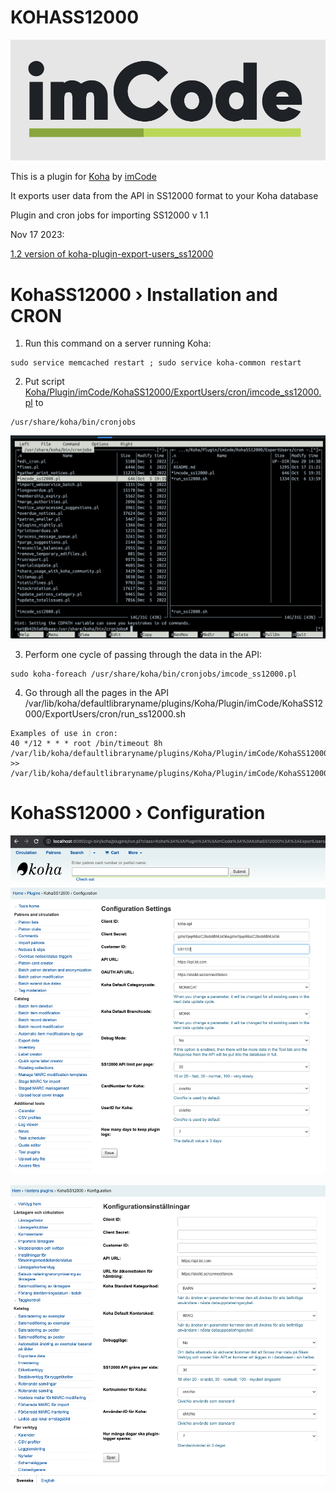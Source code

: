 # KOHASS12000

![imCode](Doc/logo_imcode.png)

This is a plugin for [Koha](https://github.com/Koha-Community/Koha) by [imCode](https://imcode.com)

It exports user data from the API in SS12000 format to your Koha database

Plugin and cron jobs for importing SS12000 v 1.1


Nov 17 2023:

[1.2 version of koha-plugin-export-users_ss12000](https://github.com/imCodePartnerAB/KOHASS12000/releases/tag/v17.11.2023)



# KohaSS12000 › Installation and CRON

1. Run this command on a server running Koha:
```
sudo service memcached restart ; sudo service koha-common restart
```
2. Put script [Koha/Plugin/imCode/KohaSS12000/ExportUsers/cron/imcode_ss12000.pl](Koha/Plugin/imCode/KohaSS12000/ExportUsers/cron/imcode_ss12000.pl) to 
```
/usr/share/koha/bin/cronjobs
```
![imcode_ss12000.pl](Doc/KohaSS12000Install_1.png)

3. Perform one cycle of passing through the data in the API:
```
sudo koha-foreach /usr/share/koha/bin/cronjobs/imcode_ss12000.pl
```

4. Go through all the pages in the API
/var/lib/koha/defaultlibraryname/plugins/Koha/Plugin/imCode/KohaSS12000/ExportUsers/cron/run_ss12000.sh
```
Examples of use in cron:
40 */12 * * * root /bin/timeout 8h /var/lib/koha/defaultlibraryname/plugins/Koha/Plugin/imCode/KohaSS12000/ExportUsers/cron/run_ss12000.sh >> /var/lib/koha/defaultlibraryname/plugins/Koha/Plugin/imCode/KohaSS12000/ExportUsers/cron/run_ss12000.log
```

# KohaSS12000 › Configuration
![Configuration](Doc/KohaSS12000Configuration.png)

![Configuration](Doc/KohaSS12000Configuration_sv.png)

